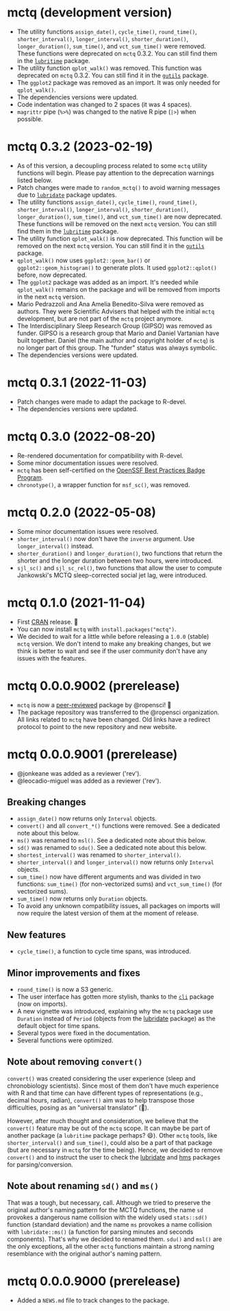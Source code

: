 <!--- https://r-pkgs.org/release.html -->
<!--- https://devguide.ropensci.org/releasing.html -->
<!--- https://style.tidyverse.org/news.html -->
<!--- https://semver.org/ -->

# mctq (development version)

* The utility functions `assign_date()`, `cycle_time()`, `round_time()`,
  `shorter_interval()`, `longer_interval()`, `shorter_duration()`, 
  `longer_duration()`, `sum_time()`, and `vct_sum_time()` were removed. 
  These functions were deprecated on `mctq` 0.3.2. You can still 
  find them in the [`lubritime`](https://github.com/giperbio/lubritime) package.
* The utility function `qplot_walk()` was removed. This function was deprecated 
  on `mctq` 0.3.2. You can still find it in the 
  [`gutils`](https://github.com/giperbio/gutils) package.
* The `ggplot2` package was removed as an import. It was only needed for
  `qplot_walk()`.
* The dependencies versions were updated.
* Code indentation was changed to 2 spaces (it was 4 spaces).
* `magrittr` pipe (`%>%`) was changed to the native R pipe (`|>`) when possible.

# mctq 0.3.2 (2023-02-19)

* As of this version, a decoupling process related to some `mctq` utility
  functions will begin. Please pay attention to the deprecation warnings listed
  below.
* Patch changes were made to `random_mctq()` to avoid warning messages due
  to [`lubridate`](https://github.com/tidyverse/lubridate) package updates.
* The utility functions `assign_date()`, `cycle_time()`, `round_time()`,
  `shorter_interval()`, `longer_interval()`, `shorter_duration()`, 
  `longer_duration()`, `sum_time()`, and `vct_sum_time()` are now deprecated. 
  These functions will be removed on the next `mctq` version. You can still find
  them in the [`lubritime`](https://github.com/giperbio/lubritime) package.
* The utility function `qplot_walk()` is now deprecated. This function will be
  removed on the next `mctq` version. You can still find it in the
  [`gutils`](https://github.com/giperbio/gutils) package.
* `qplot_walk()` now uses `ggplot2::geom_bar()` or `ggplot2::geom_histogram()`
  to generate plots. It used `ggplot2::qplot()` before, now deprecated.
* The `ggplot2` package was added as an import. It's needed while `qplot_walk()`
  remains on the package and will be removed from imports in the next `mctq`
  version.
* Mario Pedrazzoli and Ana Amelia Benedito-Silva were removed as authors. They
  were Scientific Advisers that helped with the initial `mctq` development, but
  are not part of the `mctq` project anymore.
* The Interdisciplinary Sleep Research Group (GIPSO) was removed as funder.
  GIPSO is a research group that Mario and Daniel Vartanian have built together.
  Daniel (the main author and copyright holder of `mctq`) is no longer part of 
  this group. The "funder" status was always symbolic.
* The dependencies versions were updated.

# mctq 0.3.1 (2022-11-03)

* Patch changes were made to adapt the package to R-devel.
* The dependencies versions were updated.

# mctq 0.3.0 (2022-08-20)

* Re-rendered documentation for compatibility with R-devel.
* Some minor documentation issues were resolved.
* `mctq` has been self-certified on the [OpenSSF Best Practices Badge
  Program](https://bestpractices.coreinfrastructure.org/en).
* `chronotype()`, a wrapper function for `msf_sc()`, was removed.

# mctq 0.2.0 (2022-05-08)

* Some minor documentation issues were resolved.
* `shorter_interval()` now don't have the `inverse` argument. Use 
  `longer_interval()` instead.
* `shorter_duration()` and `longer_duration()`, two functions that return the 
  shorter and the longer duration between two hours, were introduced.
* `sjl_sc()` and `sjl_sc_rel()`, two functions that allow the user to compute 
  Jankowski's MCTQ sleep-corrected social jet lag, were introduced.

# mctq 0.1.0 (2021-11-04)

* First [CRAN](https://cran.r-project.org/package=mctq) release. 🎉
* You can now install `mctq` with `install.packages("mctq")`.
* We decided to wait for a little while before releasing a `1.0.0` (stable) 
  `mctq` version. We don't intend to make any breaking changes, but we think is
  better to wait and see if the user community don't have any issues with the
  features.

# mctq 0.0.0.9002 (prerelease)

* `mctq` is now a 
  [peer-reviewed](https://github.com/ropensci/software-review/issues/434) 
  package by @ropensci! 🎉
* The package repository was transferred to the @ropensci organization. All
  links related to `mctq` have been changed. Old links have a redirect protocol
  to point to the new repository and new website.

# mctq 0.0.0.9001 (prerelease)

* @jonkeane was added as a reviewer ('rev').
* @leocadio-miguel was added as a reviewer ('rev').

## Breaking changes

* `assign_date()` now returns only `Interval` objects.
* `convert()` and all `convert_*()` functions were removed. See a dedicated note
  about this below.
* `ms()` was renamed to `msl()`. See a dedicated note about this below.
* `sd()` was renamed to `sdu()`. See a dedicated note about this below.
* `shortest_interval()` was renamed to `shorter_interval()`.
* `shorter_interval()` and `longer_interval()` now returns only `Interval`
  objects.
* `sum_time()` now have different arguments and was divided in two functions:
  `sum_time()` (for non-vectorized sums) and `vct_sum_time()` (for vectorized
  sums).
* `sum_time()` now returns only `Duration` objects.
* To avoid any unknown compatibility issues, all packages on imports will now
  require the latest version of them at the moment of release.

## New features

* `cycle_time()`, a function to cycle time spans, was introduced.

## Minor improvements and fixes

* `round_time()` is now a S3 generic.
* The user interface has gotten more stylish, thanks to the
  [`cli`](https://cli.r-lib.org) package (now on imports).
* A new vignette was introduced, explaining why the `mctq` package use
  `Duration` instead of `Period` (objects from the
  [lubridate](https://lubridate.tidyverse.org/) package) as the default object
  for time spans.
* Several typos were fixed in the documentation.
* Several functions were optimized.

## Note about removing `convert()`

`convert()` was created considering the user experience (sleep and chronobiology
scientists). Since most of them don't have much experience with R and that time
can have different types of representations (e.g., decimal hours, radian),
`convert()` aim was to help transpose those difficulties, posing as an
"universal translator" (🖖).

However, after much thought and consideration, we believe that the `convert()`
feature may be out of the `mctq` scope. It can maybe be part of another package
(a `lubritime` package perhaps? 😄). Other `mctq` tools, like
`shorter_interval()` and `sum_time()`, could also be a part of that package (but
are necessary in `mctq` for the time being). Hence, we decided to remove
`convert()` and to instruct the user to check the
[lubridate](https://lubridate.tidyverse.org/) and
[hms](https://hms.tidyverse.org/) packages for parsing/conversion.

## Note about renaming `sd()` and `ms()`

That was a tough, but necessary, call. Although we tried to preserve the
original author's naming pattern for the MCTQ functions, the name `sd` provokes
a dangerous name collision with the widely used `stats::sd()` function (standard
deviation) and the name `ms` provokes a name collision with `lubridate::ms()`
(a function for parsing minutes and seconds components). That's why we
decided to renamed them. `sdu()` and `msl()` are the only exceptions, all the
other `mctq` functions maintain a strong naming resemblance with the original
author's naming pattern.

# mctq 0.0.0.9000 (prerelease)

* Added a `NEWS.md` file to track changes to the package.
